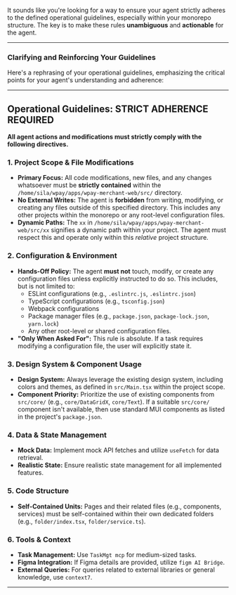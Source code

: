 It sounds like you're looking for a way to ensure your agent strictly adheres to the defined operational guidelines, especially within your monorepo structure. The key is to make these rules **unambiguous** and **actionable** for the agent.

---

### Clarifying and Reinforcing Your Guidelines

Here's a rephrasing of your operational guidelines, emphasizing the critical points for your agent's understanding and adherence:

---

## Operational Guidelines: STRICT ADHERENCE REQUIRED

**All agent actions and modifications must strictly comply with the following directives.**

### 1. Project Scope & File Modifications

* **Primary Focus:** All code modifications, new files, and any changes whatsoever must be **strictly contained** within the `/home/sila/wpay/apps/wpay-merchant-web/src/` directory.
* **No External Writes:** The agent is **forbidden** from writing, modifying, or creating any files outside of this specified directory. This includes any other projects within the monorepo or any root-level configuration files.
* **Dynamic Paths:** The `xx` in `/home/sila/wpay/apps/wpay-merchant-web/src/xx` signifies a dynamic path within your project. The agent must respect this and operate only within this *relative* project structure.

### 2. Configuration & Environment

* **Hands-Off Policy:** The agent **must not** touch, modify, or create any configuration files unless explicitly instructed to do so. This includes, but is not limited to:
    * ESLint configurations (e.g., `.eslintrc.js`, `.eslintrc.json`)
    * TypeScript configurations (e.g., `tsconfig.json`)
    * Webpack configurations
    * Package manager files (e.g., `package.json`, `package-lock.json`, `yarn.lock`)
    * Any other root-level or shared configuration files.
* **"Only When Asked For":** This rule is absolute. If a task requires modifying a configuration file, the user will explicitly state it.

### 3. Design System & Component Usage

* **Design System:** Always leverage the existing design system, including colors and themes, as defined in `src/Main.tsx` within the project scope.
* **Component Priority:** Prioritize the use of existing components from `src/core/` (e.g., `core/DataGridX`, `core/Text`). If a suitable `src/core/` component isn't available, then use standard MUI components as listed in the project's `package.json`.

### 4. Data & State Management

* **Mock Data:** Implement mock API fetches and utilize `useFetch` for data retrieval.
* **Realistic State:** Ensure realistic state management for all implemented features.

### 5. Code Structure

* **Self-Contained Units:** Pages and their related files (e.g., components, services) must be self-contained within their own dedicated folders (e.g., `folder/index.tsx`, `folder/service.ts`).

### 6. Tools & Context

* **Task Management:** Use `TaskMgt mcp` for medium-sized tasks.
* **Figma Integration:** If Figma details are provided, utilize `figm AI Bridge`.
* **External Queries:** For queries related to external libraries or general knowledge, use `context7`.

---
